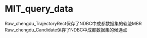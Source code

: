 # MIT_query_data
Raw_chengdu_TrajectoryRect保存了NDBC中成都数据集的轨迹MBR  
Raw_chengdu_Candidate保存了NDBC中成都数据集的候选点
